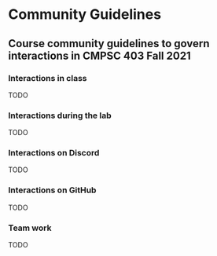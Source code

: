 # Community Guidelines

## Course community guidelines to govern interactions in CMPSC 403 Fall 2021

### Interactions in class

TODO

### Interactions during the lab

TODO

### Interactions on Discord

TODO

### Interactions on GitHub

TODO

### Team work

TODO
